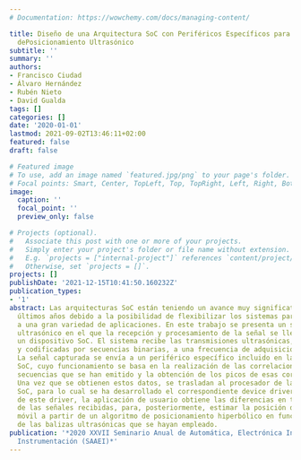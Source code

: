 ```yaml
---
# Documentation: https://wowchemy.com/docs/managing-content/

title: Diseño de una Arquitectura SoC con Periféricos Específicos para un Sistema
  dePosicionamiento Ultrasónico
subtitle: ''
summary: ''
authors:
- Francisco Ciudad
- Álvaro Hernández
- Rubén Nieto
- David Gualda
tags: []
categories: []
date: '2020-01-01'
lastmod: 2021-09-02T13:46:11+02:00
featured: false
draft: false

# Featured image
# To use, add an image named `featured.jpg/png` to your page's folder.
# Focal points: Smart, Center, TopLeft, Top, TopRight, Left, Right, BottomLeft, Bottom, BottomRight.
image:
  caption: ''
  focal_point: ''
  preview_only: false

# Projects (optional).
#   Associate this post with one or more of your projects.
#   Simply enter your project's folder or file name without extension.
#   E.g. `projects = ["internal-project"]` references `content/project/deep-learning/index.md`.
#   Otherwise, set `projects = []`.
projects: []
publishDate: '2021-12-15T10:41:50.160232Z'
publication_types:
- '1'
abstract: Las arquitecturas SoC están teniendo un avance muy significativo en los
  últimos años debido a la posibilidad de flexibilizar los sistemas para adaptarlos
  a una gran variedad de aplicaciones. En este trabajo se presenta un sistema de posicionamiento
  ultrasónico en el que la recepción y procesamiento de la señal se lleva a cabo en
  un dispositivo SoC. El sistema recibe las transmisiones ultrasónicas, moduladas
  y codificadas por secuencias binarias, a una frecuencia de adquisición de 100 kHz.
  La señal capturada se envía a un periférico específico incluido en la arquitectura
  SoC, cuyo funcionamiento se basa en la realización de las correlaciones con las
  secuencias que se han emitido y la obtención de los picos de esas correlaciones.
  Una vez que se obtienen estos datos, se trasladan al procesador de la arquitectura
  SoC, para lo cual se ha desarrollado el correspondiente device driver. A partir
  de este driver, la aplicación de usuario obtiene las diferencias en tiempos de vuelo
  de las señales recibidas, para, posteriormente, estimar la posición del receptor
  móvil a partir de un algoritmo de posicionamiento hiperbólico en función de la localización
  de las balizas ultrasónicas que se hayan empleado.
publication: '*2020 XXVII Seminario Anual de Automática, Electrónica Industrial e
  Instrumentación (SAAEI)*'
---
```

